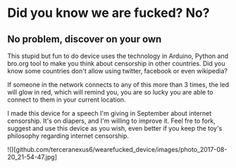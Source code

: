 # Did you know we are fucked? No?
## No problem, discover on your own

This stupid but fun to do device uses the technology in Arduino, Python and bro.org tool to make you think about censorship in other countries. Did you know some countries don't allow using twitter, facebook or even wikipedia?

If someone in the network connects to any of this more than 3 times, the led will glow in red, which will remind you, you are so lucky you are able to connect to them in your current location.

I made this device for a speech I'm giving in September about internet censorship. It's on diapers, and I'm willing to improve it. Feel fre to fork, suggest and use this device as you wish, even better if you keep the toy's philosophy regarding internet censorship. 

!()[github.com/terceranexus6/wearefucked_device/images/photo_2017-08-20_21-54-47.jpg]
